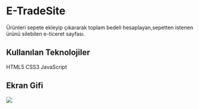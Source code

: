 <h1>E-TradeSite</h1>

Ürünleri sepete ekleyip çıkararak toplam bedeli hesaplayan,sepetten istenen ürünü silebilen e-ticeret sayfası.

<h2>Kullanılan Teknolojiler</h2>

HTML5
CSS3
JavaScript


<h2>Ekran Gifi</h2>

![](Animation.gif)
